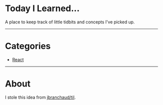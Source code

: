 # Today I Learned...

A place to keep track of little tidbits and concepts I've picked up.

---

# Categories

* [React](/react)

---

# About

I stole this idea from [jbranchaud/til](https://github.com/jbranchaud/til).
